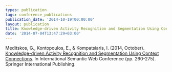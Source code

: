 ```yaml
---
types: publication
tags: conference_publications
publication_date: '2014-10-19T00:00:00'
layout: publication
title: Knowledge-driven Activity Recognition and Segmentation Using Context Connections
date: '2014-07-04T13:47:29+03:00'
---
```

<p>Meditskos, G., Kontopoulos, E., &amp; Kompatsiaris, I. (2014, October). <a href="http://dx.doi.org/10.1007/978-3-319-11915-1_17">Knowledge-driven Activity Recognition and Segmentation Using Context Connections</a>.&nbsp;In International Semantic Web Conference (pp. 260-275). Springer International Publishing.</p>
